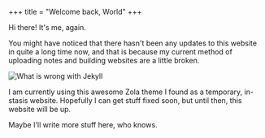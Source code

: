 +++
title = "Welcome back, World"
+++

Hi there! It's me, again.

You might have noticed that there hasn't been any updates to this website in quite a long time now, and that is because my current method of uploading notes and building websites are a little broken.

![What is wrong with Jekyll](/jekyll.png)

I am currently using this awesome Zola theme I found as a temporary, in-stasis website. Hopefully I can get stuff fixed soon, but until then, this website will be up.

Maybe I'll write more stuff here, who knows.

